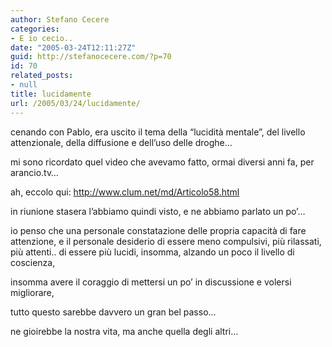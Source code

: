 ```yaml
---
author: Stefano Cecere
categories:
- E io cecio..
date: "2005-03-24T12:11:27Z"
guid: http://stefanocecere.com/?p=70
id: 70
related_posts:
- null
title: lucidamente
url: /2005/03/24/lucidamente/
---
```


cenando con Pablo, era uscito il tema della &#8220;lucidit&#xe0; mentale&#8221;, del livello attenzionale, della diffusione e dell&#8217;uso delle droghe&#8230;

mi sono ricordato quel video che avevamo fatto, ormai diversi anni fa, per arancio.tv&#8230;
  
ah, eccolo qui: <http://www.clum.net/md/Articolo58.html>

in riunione stasera l&#8217;abbiamo quindi visto, e ne abbiamo parlato un po&#8217;&#8230;

io penso che una personale constatazione delle propria capacit&#xe0; di fare attenzione, e il personale desiderio di essere meno compulsivi, pi&#xf9; rilassati, pi&#xf9; attenti.. di essere pi&#xf9; lucidi, insomma, alzando un poco il livello di coscienza,
  
insomma avere il coraggio di mettersi un po&#8217; in discussione e volersi migliorare,
  
tutto questo sarebbe davvero un gran bel passo&#8230;

ne gioirebbe la nostra vita, ma anche quella degli altri&#8230;
